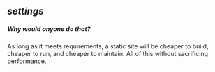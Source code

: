 <h2 class="center brown-text"><i class="material-icons">settings</i></h2>
<h5 class="center">Why would anyone do that?</h5>

As long as it meets requirements, a static site will be cheaper to build,
cheaper to run, and cheaper to maintain. All of this without sacrificing 
performance. 

